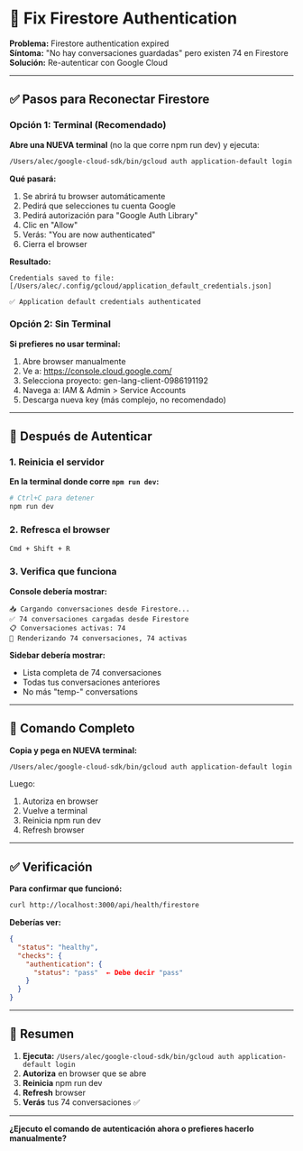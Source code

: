 # 🔐 Fix Firestore Authentication

**Problema:** Firestore authentication expired  
**Síntoma:** "No hay conversaciones guardadas" pero existen 74 en Firestore  
**Solución:** Re-autenticar con Google Cloud

---

## ✅ Pasos para Reconectar Firestore

### Opción 1: Terminal (Recomendado)

**Abre una NUEVA terminal** (no la que corre npm run dev) y ejecuta:

```bash
/Users/alec/google-cloud-sdk/bin/gcloud auth application-default login
```

**Qué pasará:**
1. Se abrirá tu browser automáticamente
2. Pedirá que selecciones tu cuenta Google
3. Pedirá autorización para "Google Auth Library"
4. Clic en "Allow"
5. Verás: "You are now authenticated"
6. Cierra el browser

**Resultado:**
```
Credentials saved to file:
[/Users/alec/.config/gcloud/application_default_credentials.json]

✅ Application default credentials authenticated
```

### Opción 2: Sin Terminal

**Si prefieres no usar terminal:**

1. Abre browser manualmente
2. Ve a: https://console.cloud.google.com/
3. Selecciona proyecto: gen-lang-client-0986191192
4. Navega a: IAM & Admin > Service Accounts
5. Descarga nueva key (más complejo, no recomendado)

---

## 🔄 Después de Autenticar

### 1. Reinicia el servidor

**En la terminal donde corre `npm run dev`:**
```bash
# Ctrl+C para detener
npm run dev
```

### 2. Refresca el browser
```bash
Cmd + Shift + R
```

### 3. Verifica que funciona

**Console debería mostrar:**
```
📥 Cargando conversaciones desde Firestore...
✅ 74 conversaciones cargadas desde Firestore
📋 Conversaciones activas: 74
🎨 Renderizando 74 conversaciones, 74 activas
```

**Sidebar debería mostrar:**
- Lista completa de 74 conversaciones
- Todas tus conversaciones anteriores
- No más "temp-" conversations

---

## 🎯 Comando Completo

**Copia y pega en NUEVA terminal:**

```bash
/Users/alec/google-cloud-sdk/bin/gcloud auth application-default login
```

Luego:
1. Autoriza en browser
2. Vuelve a terminal
3. Reinicia npm run dev
4. Refresh browser

---

## ✅ Verificación

**Para confirmar que funcionó:**

```bash
curl http://localhost:3000/api/health/firestore
```

**Deberías ver:**
```json
{
  "status": "healthy",
  "checks": {
    "authentication": {
      "status": "pass"  ← Debe decir "pass"
    }
  }
}
```

---

## 🚀 Resumen

1. **Ejecuta:** `/Users/alec/google-cloud-sdk/bin/gcloud auth application-default login`
2. **Autoriza** en browser que se abre
3. **Reinicia** npm run dev
4. **Refresh** browser
5. **Verás** tus 74 conversaciones ✅

---

**¿Ejecuto el comando de autenticación ahora o prefieres hacerlo manualmente?**

